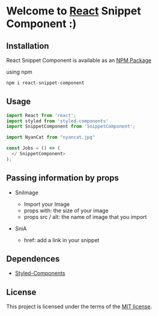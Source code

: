 # Welcome to [React](https://reactjs.org/) Snippet Component :)


## Installation

React Snippet Component is available as an [NPM Package](https://www.npmjs.com/package/react-snippet-component)

using npm

```bash
npm i react-snippet-component
```

## Usage

```javascript
import React from 'react';
import styled from 'styled-components'
import SnippetComponent from 'SnippetComponent';

import NyanCat from "nyancat.jpg"

const Jobs = () => (
  </ SnippetComponent>
);
```

## Passing information by props

* SniImage
  - Import your Image
  - props with: the size of your image
  - props src / alt: the name of image that you import
  
* SniA
   - href: add a link in your snippet
   
## Dependences

* [Styled-Components](https://styled-components.com) 

## License

This project is licensed under the terms of the [MIT license](https://github.com/mui-org/material-ui/blob/master/LICENSE).
